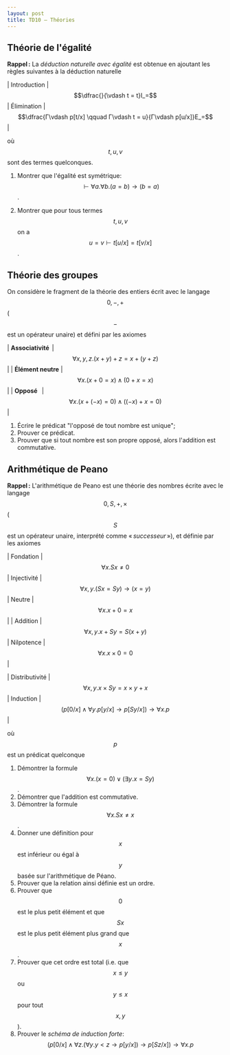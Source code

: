 ```yaml
---
layout: post
title: TD10 – Théories
---
```


## Théorie de l'égalité

**Rappel :** La *déduction naturelle avec égalité* est obtenue en
ajoutant les règles suivantes à la déduction naturelle

| Introduction | $$\dfrac{}{\vdash t = t}I_=$$ | Élimination | $$\dfrac{Γ\vdash p[t/x] \qquad Γ\vdash t = u}{Γ\vdash p[u/x]}E_=$$ |

où $$t,u,v$$ sont des termes quelconques.

1. Montrer que l'égalité est symétrique: $$\vdash ∀a.∀b.(a=b) → (b=a)$$.

2. Montrer que pour tous termes $$t,u,v$$ on a $$u=v\vdash t[u/x] = t[v/x]$$.

## Théorie des groupes

On considère le fragment de la théorie des entiers écrit avec le
langage $$0,-,+$$ ($$-$$ est un opérateur unaire) et défini par les
axiomes

| **Associativité**  | $$∀x,y,z.(x+y)+z = x+(y+z)$$     |
| **Élément neutre** | $$∀x.(x+0=x) ∧ (0+x=x)$$ |
| **Opposé**         | $$∀x.(x+(-x) = 0) ∧ ((-x)+x=0)$$ |

1. Écrire le prédicat "l'opposé de tout nombre est unique";
2. Prouver ce prédicat.
3. Prouver que si tout nombre est son propre opposé, alors l'addition
   est commutative.


## Arithmétique de Peano

**Rappel :** L'arithmétique de Peano est une théorie des nombres
écrite avec le langage $$0,S,+,×$$ ($$S$$ est un opérateur unaire,
interprété comme « *successeur* »), et définie par les axiomes

| Fondation | $$∀x.Sx≠0$$ | Injectivité | $$∀x,y.(Sx=Sy)→(x=y)$$ | Neutre | $$∀x.x+0=x$$ |
| Addition  | $$∀x,y.x+Sy=S(x+y)$$ | Nilpotence | $$∀x.x×0=0$$ |

| Distributivité | $$∀x,y.x×Sy=x×y+x$$ | Induction | $$\bigl(p[0/x] ∧ ∀y.p[y/x] → p[Sy/x]\bigr) → ∀x.p$$ |

où $$p$$ est un prédicat quelconque




1. Démontrer la formule $$∀x.(x=0)∨(∃y.x=Sy)$$.
2. Démontrer que l'addition est commutative.
3. Démontrer la formule $$∀x.Sx≠x$$.
3. Donner une définition pour $$x$$ est inférieur ou égal à $$y$$
   basée sur l'arithmétique de Péano.
4. Prouver que la relation ainsi définie est un ordre.
5. Prouver que $$0$$ est le plus petit élément et que $$Sx$$ est le
   plus petit élément plus grand que $$x$$.
6. Prouver que cet ordre est total (i.e. que $$x≤y$$ ou $$y≤x$$ pour
   tout $$x,y$$).
7. Prouver le *schéma de induction forte*:
   $$\bigl(p[0/x] ∧ ∀z.(∀y.y<z→p[y/x])→p[Sz/x]\bigr)→∀x.p$$
